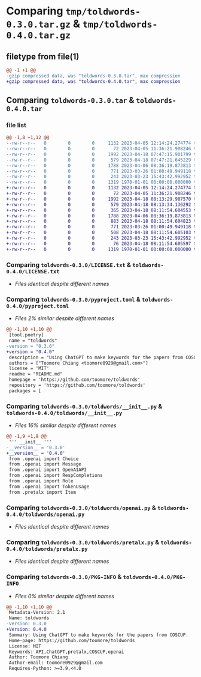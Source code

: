 # Comparing `tmp/toldwords-0.3.0.tar.gz` & `tmp/toldwords-0.4.0.tar.gz`

## filetype from file(1)

```diff
@@ -1 +1 @@
-gzip compressed data, was "toldwords-0.3.0.tar", max compression
+gzip compressed data, was "toldwords-0.4.0.tar", max compression
```

## Comparing `toldwords-0.3.0.tar` & `toldwords-0.4.0.tar`

### file list

```diff
@@ -1,8 +1,12 @@
--rw-r--r--   0        0        0     1132 2023-04-05 12:14:24.274774 toldwords-0.3.0/LICENSE.txt
--rw-r--r--   0        0        0       72 2023-04-05 11:36:21.908246 toldwords-0.3.0/README.md
--rw-r--r--   0        0        0     1992 2023-04-18 07:47:15.901799 toldwords-0.3.0/pyproject.toml
--rw-r--r--   0        0        0      579 2023-04-18 07:47:21.645229 toldwords-0.3.0/toldwords/__init__.py
--rw-r--r--   0        0        0     1788 2023-04-06 08:36:19.873813 toldwords-0.3.0/toldwords/openai.py
--rw-r--r--   0        0        0      771 2023-03-26 01:00:49.949118 toldwords-0.3.0/toldwords/pretalx.py
--rw-r--r--   0        0        0      243 2023-03-23 15:43:42.992952 toldwords-0.3.0/toldwords/utils.py
--rw-r--r--   0        0        0     1319 1970-01-01 00:00:00.000000 toldwords-0.3.0/PKG-INFO
+-rw-r--r--   0        0        0     1132 2023-04-05 12:14:24.274774 toldwords-0.4.0/LICENSE.txt
+-rw-r--r--   0        0        0       72 2023-04-05 11:36:21.908246 toldwords-0.4.0/README.md
+-rw-r--r--   0        0        0     1992 2023-04-18 08:13:29.987570 toldwords-0.4.0/pyproject.toml
+-rw-r--r--   0        0        0      579 2023-04-18 08:13:34.136292 toldwords-0.4.0/toldwords/__init__.py
+-rw-r--r--   0        0        0      365 2023-04-18 08:11:54.604553 toldwords-0.4.0/toldwords/__init__.pyi
+-rw-r--r--   0        0        0     1788 2023-04-06 08:36:19.873813 toldwords-0.4.0/toldwords/openai.py
+-rw-r--r--   0        0        0      883 2023-04-18 08:11:54.604823 toldwords-0.4.0/toldwords/openai.pyi
+-rw-r--r--   0        0        0      771 2023-03-26 01:00:49.949118 toldwords-0.4.0/toldwords/pretalx.py
+-rw-r--r--   0        0        0      508 2023-04-18 08:11:54.605103 toldwords-0.4.0/toldwords/pretalx.pyi
+-rw-r--r--   0        0        0      243 2023-03-23 15:43:42.992952 toldwords-0.4.0/toldwords/utils.py
+-rw-r--r--   0        0        0       76 2023-04-18 08:11:54.605597 toldwords-0.4.0/toldwords/utils.pyi
+-rw-r--r--   0        0        0     1319 1970-01-01 00:00:00.000000 toldwords-0.4.0/PKG-INFO
```

### Comparing `toldwords-0.3.0/LICENSE.txt` & `toldwords-0.4.0/LICENSE.txt`

 * *Files identical despite different names*

### Comparing `toldwords-0.3.0/pyproject.toml` & `toldwords-0.4.0/pyproject.toml`

 * *Files 2% similar despite different names*

```diff
@@ -1,10 +1,10 @@
 [tool.poetry]
 name = "toldwords"
-version = "0.3.0"
+version = "0.4.0"
 description = "Using ChatGPT to make keywords for the papers from COSCUP."
 authors = ["Toomore Chiang <toomore0929@gmail.com>"]
 license = 'MIT'
 readme = "README.md"
 homepage = 'https://github.com/toomore/toldwords'
 repository = 'https://github.com/toomore/toldwords'
 packages = [
```

### Comparing `toldwords-0.3.0/toldwords/__init__.py` & `toldwords-0.4.0/toldwords/__init__.py`

 * *Files 16% similar despite different names*

```diff
@@ -1,9 +1,9 @@
 ''' __init__ '''
-__version__ = '0.3.0'
+__version__ = '0.4.0'
 from .openai import Choice
 from .openai import Message
 from .openai import OpenAIAPI
 from .openai import RespCompletions
 from .openai import Role
 from .openai import TokenUsage
 from .pretalx import Item
```

### Comparing `toldwords-0.3.0/toldwords/openai.py` & `toldwords-0.4.0/toldwords/openai.py`

 * *Files identical despite different names*

### Comparing `toldwords-0.3.0/toldwords/pretalx.py` & `toldwords-0.4.0/toldwords/pretalx.py`

 * *Files identical despite different names*

### Comparing `toldwords-0.3.0/PKG-INFO` & `toldwords-0.4.0/PKG-INFO`

 * *Files 0% similar despite different names*

```diff
@@ -1,10 +1,10 @@
 Metadata-Version: 2.1
 Name: toldwords
-Version: 0.3.0
+Version: 0.4.0
 Summary: Using ChatGPT to make keywords for the papers from COSCUP.
 Home-page: https://github.com/toomore/toldwords
 License: MIT
 Keywords: API,ChatGPT,pretalx,COSCUP,openai
 Author: Toomore Chiang
 Author-email: toomore0929@gmail.com
 Requires-Python: >=3.9,<4.0
```

